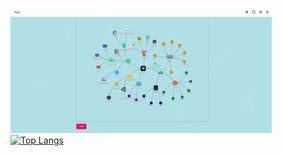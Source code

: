 <!--
**zcemycl/zcemycl** is a ✨ _special_ ✨ repository because its `README.md` (this file) appears on your GitHub profile.

Here are some ideas to get you started:

- 🔭 I’m currently working on ...
- 🌱 I’m currently learning ...
- 👯 I’m looking to collaborate on ...
- 🤔 I’m looking for help with ...
- 💬 Ask me about ...
- 📫 How to reach me: ...
- 😄 Pronouns: ...
- ⚡ Fun fact: ...
-->



 <img src="https://github.com/zcemycl/practice-app/blob/master/resources/demo.gif" height="200"> [![Top Langs](https://github-readme-stats.vercel.app/api/top-langs/?username=zcemycl&hide=jupyter%20notebook,html,css,scss&langs_count=8&layout=compact&theme=radical)](https://github.com/zcemycl/github-readme-stats)  




